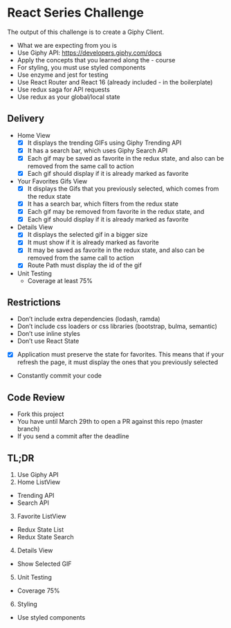 # React Series Challenge

The output of this challenge is to create a Giphy Client.

- What we are expecting from you is
- Use Giphy API: https://developers.giphy.com/docs
- Apply the concepts that you learned along the - course
- For styling, you must use styled components
- Use enzyme and jest for testing
- Use React Router and React 16 (already included - in the boilerplate)
- Use redux saga for API requests
- Use redux as your global/local state

## Delivery
- Home View
  - [x] It displays the trending GIFs using Giphy Trending API
  - [x] It has a search bar, which uses Giphy Search API
  - [x] Each gif may be saved as favorite in the redux state, and also can be removed from the same call to action
  - [x] Each gif should display if it is already marked as favorite

- Your Favorites Gifs View
  - [x] It displays the Gifs that you previously selected, which comes from the redux state
  - [x] It has a search bar, which filters from the redux state
  - [x] Each gif may be removed from favorite in the redux state, and
  - [x] Each gif should display if it is already marked as favorite

- Details View
  - [x] It displays the selected gif in a bigger size
  - [x] It must show if it is already marked as favorite
  - [x] It may be saved as favorite in the redux state, and also can be removed from the same call to action
  - [x] Route Path must display the id of the gif

- Unit Testing
  - Coverage at least 75%


## Restrictions
- Don’t include extra dependencies (lodash, ramda)
- Don’t include css loaders or css libraries (bootstrap, bulma, semantic)
- Don’t use inline styles
- Don’t use React State
- [x] Application must preserve the state for favorites. This means that if your refresh the page, it must display the ones that you previously selected
- Constantly commit your code

## Code Review
- Fork this project
- You have until March 29th to open a PR against this repo (master branch)
- If you send a commit after the deadline

## TL;DR
1. Use Giphy API
2. Home ListView
  - Trending API
  - Search API
3. Favorite ListView
  - Redux State List
  - Redux State Search
4. Details View
  - Show Selected GIF
5. Unit Testing
  - Coverage 75%
6. Styling
  - Use styled components
